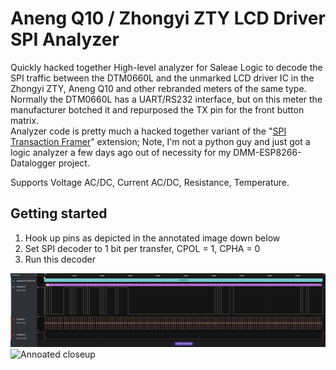 # Aneng Q10 / Zhongyi ZTY LCD Driver SPI Analyzer

Quickly hacked together High-level analyzer for Saleae Logic to decode the SPI traffic between the DTM0660L and the unmarked LCD driver IC in the Zhongyi ZTY, Aneng Q10 and other rebranded meters of the same type.  
Normally the DTM0660L has a UART/RS232 interface, but on this meter the manufacturer botched it and repurposed the TX pin for the front button matrix.  
Analyzer code is pretty much a hacked together variant of the "[SPI Transaction Framer](https://github.com/jonathangjertsen/SpiTransactionFramer)" extension; Note, I'm not a python guy and just got a logic analyzer a few days ago out of necessity for my DMM-ESP8266-Datalogger project.

Supports Voltage AC/DC, Current AC/DC, Resistance, Temperature.  
  
## Getting started

1. Hook up pins as depicted in the annotated image down below
2. Set SPI decoder to 1 bit per transfer, CPOL = 1, CPHA = 0
3. Run this decoder

![GUI](img/logic_analyzer_gui.png)
![Annoated closeup](img/closeup_annotated.png)